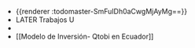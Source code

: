 - {{renderer :todomaster-SmFuIDh0aCwgMjAyMg==}}
- LATER Trabajos U
-
- [[Modelo de Inversión- Qtobi en Ecuador]]